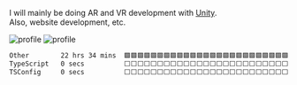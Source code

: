 I will mainly be doing AR and VR development with [Unity](https://unity.com/).  
Also, website development, etc.

<img src="https://github-readme-stats.vercel.app/api?username=tanePON&show_icons=true&theme=tokyonight&card_width=300" alt="profile">
<img src="https://github-readme-stats.vercel.app/api/top-langs/?username=tanePON&layout=compact&theme=tokyonight" alt="profile">

<!--
**tanePON/tanePON** is a ✨ _special_ ✨ repository because its `README.md` (this file) appears on your GitHub profile.

Here are some ideas to get you started:

- 🔭 I’m currently working on ...
- 🌱 I’m currently learning ...
- 👯 I’m looking to collaborate on ...
- 🤔 I’m looking for help with ...
- 💬 Ask me about ...
- 📫 How to reach me: ...
- 😄 Pronouns: ...
- ⚡ Fun fact: ...
-->

<!--START_SECTION:waka-->

```txt
Other        22 hrs 34 mins  🟩🟩🟩🟩🟩🟩🟩🟩🟩🟩🟩🟩🟩🟩🟩🟩🟩🟩🟩🟩🟩🟩🟩🟩🟩   99.93 %
TypeScript   0 secs          ⬜⬜⬜⬜⬜⬜⬜⬜⬜⬜⬜⬜⬜⬜⬜⬜⬜⬜⬜⬜⬜⬜⬜⬜⬜   00.05 %
TSConfig     0 secs          ⬜⬜⬜⬜⬜⬜⬜⬜⬜⬜⬜⬜⬜⬜⬜⬜⬜⬜⬜⬜⬜⬜⬜⬜⬜   00.02 %
```

<!--END_SECTION:waka-->